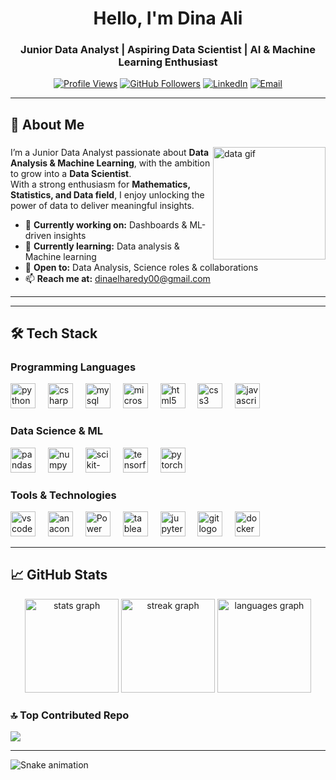 <h1 align="center">Hello, I'm Dina Ali</h1>
<h3 align="center">Junior Data Analyst | Aspiring Data Scientist | AI & Machine Learning Enthusiast </h3>

<div align="center">

[![Profile Views](https://komarev.com/ghpvc/?username=DinaAli2003&label=Profile%20views&color=0e75b6&style=flat)](https://github.com/DinaAli2003/DinaAli)
[![GitHub Followers](https://img.shields.io/github/followers/DinaAli2003?style=social)](https://github.com/DinaAli2003/DinaAli)
[![LinkedIn](https://img.shields.io/badge/LinkedIn-Connect-0A66C2?style=flat&logo=linkedin&logoColor=white)](https://www.linkedin.com/in/dina-ali-0573a724b?utm_source=share&utm_campaign=share_via&utm_content=profile&utm_medium=android_app)
[![Email](https://img.shields.io/badge/Email-Contact%20Me-red?style=flat&logo=gmail)](mailto:dinaelharedy00@gmail.com)

</div>

---

<div align="left">

## 🚀 About Me  

</div>

###

<img align="right" height="180" src="https://media.giphy.com/media/qgQUggAC3Pfv687qPC/giphy.gif" alt="data gif"/>

###

<div align="left">
  
  I’m a Junior Data Analyst passionate about **Data Analysis & Machine Learning**, with the ambition to grow into a **Data Scientist**.  
  With a strong enthusiasm for **Mathematics, Statistics, and Data field**, I enjoy unlocking the power of data to deliver meaningful insights.  
  
  
  - 🔭 **Currently working on:** Dashboards & ML-driven insights  
  - 🌱 **Currently learning:** Data analysis & Machine learning 
  - 💼 **Open to:** Data Analysis, Science roles & collaborations  
  - 📫 **Reach me at:** dinaelharedy00@gmail.com

</div>

---


---

## 🛠️ Tech Stack

### Programming Languages
<div align="left">
  <img src="https://cdn.jsdelivr.net/gh/devicons/devicon/icons/python/python-original.svg" height="40" alt="python logo"  />
  <img width="12" />
  <img src="https://cdn.jsdelivr.net/gh/devicons/devicon/icons/csharp/csharp-original.svg" height="40" alt="csharp logo"  />
  <img width="12" />
  <img src="https://cdn.jsdelivr.net/gh/devicons/devicon/icons/mysql/mysql-original.svg" height="40" alt="mysql logo"  />
  <img width="12" />
  <img src="https://cdn.jsdelivr.net/gh/devicons/devicon/icons/microsoftsqlserver/microsoftsqlserver-plain.svg" height="40" alt="microsoftsqlserver logo"  />
  <img width="12" />
  <img src="https://cdn.jsdelivr.net/gh/devicons/devicon/icons/html5/html5-original.svg" height="40" alt="html5 logo"  />
  <img width="12" />
  <img src="https://cdn.jsdelivr.net/gh/devicons/devicon/icons/css3/css3-original.svg" height="40" alt="css3 logo"  />
  <img width="12" />
  <img src="https://cdn.jsdelivr.net/gh/devicons/devicon/icons/javascript/javascript-original.svg" height="40" alt="javascript logo"  />
</div>

### Data Science & ML
<div align="left">
  <img src="https://cdn.jsdelivr.net/gh/devicons/devicon/icons/pandas/pandas-original.svg" height="40" alt="pandas logo"  />
  <img width="12" />
  <img src="https://cdn.jsdelivr.net/gh/devicons/devicon/icons/numpy/numpy-original.svg" height="40" alt="numpy logo"  />
  <img width="12" />
  <img src="https://upload.wikimedia.org/wikipedia/commons/0/05/Scikit_learn_logo_small.svg" height="40" alt="scikit-learn logo" />
  <img width="12" />
  <img src="https://cdn.jsdelivr.net/gh/devicons/devicon/icons/tensorflow/tensorflow-original.svg" height="40" alt="tensorflow logo"  />
  <img width="12" />
  <img src="https://cdn.jsdelivr.net/gh/devicons/devicon/icons/pytorch/pytorch-original.svg" height="40" alt="pytorch logo"  />
</div>

### Tools & Technologies
<div align="left">
  <img src="https://cdn.jsdelivr.net/gh/devicons/devicon/icons/vscode/vscode-original.svg" height="40" alt="vscode logo"  />
  <img width="12" />
  <img src="https://cdn.jsdelivr.net/gh/devicons/devicon/icons/anaconda/anaconda-original.svg" height="40" alt="anaconda logo"  />
  <img width="12" />
  <img src="https://upload.wikimedia.org/wikipedia/commons/c/cf/New_Power_BI_Logo.svg" height="40" alt="Power BI logo" />
  <img width="12" />
  <img src="https://cdn.worldvectorlogo.com/logos/tableau-software.svg" height="40" alt="tableau logo" />
  <img width="12" />
  <img src="https://cdn.jsdelivr.net/gh/devicons/devicon/icons/jupyter/jupyter-original.svg" height="40" alt="jupyter logo"  />
  <img width="12" />
  <img src="https://cdn.jsdelivr.net/gh/devicons/devicon/icons/git/git-original.svg" height="40" alt="git logo"  />
  <img width="12" />
  <img src="https://cdn.jsdelivr.net/gh/devicons/devicon/icons/docker/docker-original.svg" height="40" alt="docker logo"  />
</div>

---

## 📈 GitHub Stats

<div align="center">

<img src="https://github-readme-stats.vercel.app/api?username=DinaAli2003&show_icons=true&theme=dark&hide_border=true" height="150" alt="stats graph" />

  <img src="https://streak-stats.demolab.com?user=DinaAli2003&locale=en&mode=daily&theme=dark&hide_border=true&border_radius=5" height="150" alt="streak graph" />

  <img src="https://github-readme-stats.vercel.app/api/top-langs?username=DinaAli2003&locale=en&hide_title=false&layout=compact&card_width=320&langs_count=5&theme=dark&hide_border=true" height="150" alt="languages graph" />

</div>




### 🔝 Top Contributed Repo
![](https://github-contributor-stats.vercel.app/api?username=DinaAli2003&limit=5&theme=dark&combine_all_yearly_contributions=true)

---


![Snake animation](https://raw.githubusercontent.com/DinaAli2003/DinaAli2003/output/github-contribution-grid-snake-dark.svg)

